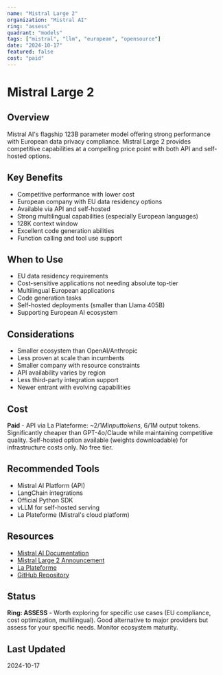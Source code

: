 ```yaml
---
name: "Mistral Large 2"
organization: "Mistral AI"
ring: "assess"
quadrant: "models"
tags: ["mistral", "llm", "european", "opensource"]
date: "2024-10-17"
featured: false
cost: "paid"
---
```


# Mistral Large 2

## Overview
Mistral AI's flagship 123B parameter model offering strong performance with European data privacy compliance. Mistral Large 2 provides competitive capabilities at a compelling price point with both API and self-hosted options.

## Key Benefits
- Competitive performance with lower cost
- European company with EU data residency options
- Available via API and self-hosted
- Strong multilingual capabilities (especially European languages)
- 128K context window
- Excellent code generation abilities
- Function calling and tool use support

## When to Use
- EU data residency requirements
- Cost-sensitive applications not needing absolute top-tier
- Multilingual European applications
- Code generation tasks
- Self-hosted deployments (smaller than Llama 405B)
- Supporting European AI ecosystem

## Considerations
- Smaller ecosystem than OpenAI/Anthropic
- Less proven at scale than incumbents
- Smaller company with resource constraints
- API availability varies by region
- Less third-party integration support
- Newer entrant with evolving capabilities

## Cost
**Paid** - API via La Plateforme: ~$2/1M input tokens, ~$6/1M output tokens. Significantly cheaper than GPT-4o/Claude while maintaining competitive quality. Self-hosted option available (weights downloadable) for infrastructure costs only. No free tier.

## Recommended Tools
- Mistral AI Platform (API)
- LangChain integrations
- Official Python SDK
- vLLM for self-hosted serving
- La Plateforme (Mistral's cloud platform)

## Resources
- [Mistral AI Documentation](https://docs.mistral.ai/)
- [Mistral Large 2 Announcement](https://mistral.ai/news/mistral-large-2/)
- [La Plateforme](https://console.mistral.ai/)
- [GitHub Repository](https://github.com/mistralai)

## Status
**Ring: ASSESS** - Worth exploring for specific use cases (EU compliance, cost optimization, multilingual). Good alternative to major providers but assess for your specific needs. Monitor ecosystem maturity.

## Last Updated
2024-10-17

